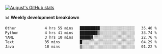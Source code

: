
[![August's GitHub stats](https://github-readme-stats.vercel.app/api?username=zou-weidong&show_icons=true&theme=radical)](https://github.com/zou-weidong)


📊 **Weekly development breakdown**
<!--START_SECTION:waka-->

```txt
Other             4 hrs 55 mins   █████████░░░░░░░░░░░░░░░░   35.40 %
Python            4 hrs 41 mins   ████████▒░░░░░░░░░░░░░░░░   33.74 %
YAML              3 hrs 10 mins   █████▓░░░░░░░░░░░░░░░░░░░   22.76 %
Text              35 mins         █░░░░░░░░░░░░░░░░░░░░░░░░   04.29 %
Java              10 mins         ▒░░░░░░░░░░░░░░░░░░░░░░░░   01.22 %
```

<!--END_SECTION:waka-->
